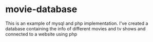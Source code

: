 # movie-database
This is an example of mysql and php implementation. I've created a database containing the info of different movies and tv shows and connected to a website using php
